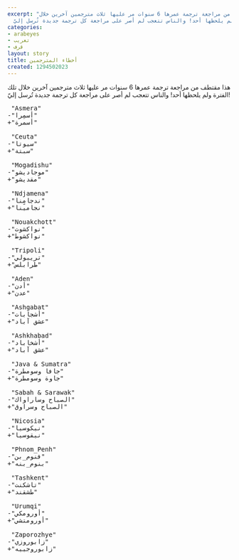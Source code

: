 ```yaml
---
excerpt: "هذا مقتطف من مراجعة ترجمة عمرها 6 سنوات مر عليها ثلاث مترجمين آخرين خلال
  تلك الفترة ولم يلحظها أحد! والناس تتعجب لم أصر على مراجعة كل ترجمة جديدة تُرسل إليّ!\r\n"
categories:
- arabeyes
- تعريب
- قرف
layout: story
title: أخطاء المترجمين
created: 1294502023
---
```

هذا مقتطف من مراجعة ترجمة عمرها 6 سنوات مر عليها ثلاث مترجمين آخرين خلال تلك الفترة ولم يلحظها أحد! والناس تتعجب لم أصر على مراجعة كل ترجمة جديدة تُرسل إليّ!
<!--break-->
<pre>
 "Asmera"
‎-"أسمِرا"
‎+"أسمرة"
 
 "Ceuta"
‎-"سيوتا"
‎+"سبتة"
 
 "Mogadishu"
‎-"موجاديشو"
‎+"مقديشو"

 "Ndjamena"
‎-"ندجامِِنا"
‎+"نجامينا"
 
 "Nouakchott"
‎-"نواكشوت"
‎+"نواكشوط"
 
 "Tripoli"
‎-"تريبولي"
‎+"طرابلس"
 
 "Aden"
‎-"أدن"
‎+"عدن"
 
 "Ashgabat"
‎-"أشجابات"
‎+"عشق آباد"
 
 "Ashkhabad"
‎-"أشخاباد"
‎+"عشق آباد"
 
 "Java & Sumatra"
‎-"جافا وسومطرة"
‎+"جاوة وسومطرة"
 
 "Sabah & Sarawak"
‎-"الصباح وساراواك"
‎+"الصباح وسراوق"
 
 "Nicosia"
‎-"نيكوسيا"
‎+"نيقوسيا"
 
 "Phnom_Penh"
‎-"فنوم_بن"
‎+"بنوم_بنه"
 
 "Tashkent"
‎-"تاشكنت"
‎+"طشقند"
 
 "Urumqi"
‎-"أورومكي"
‎+"أورومتشي"

 "Zaporozhye"
‎-"زابوروزي"
‎+"زابوروجييه"
</pre>
